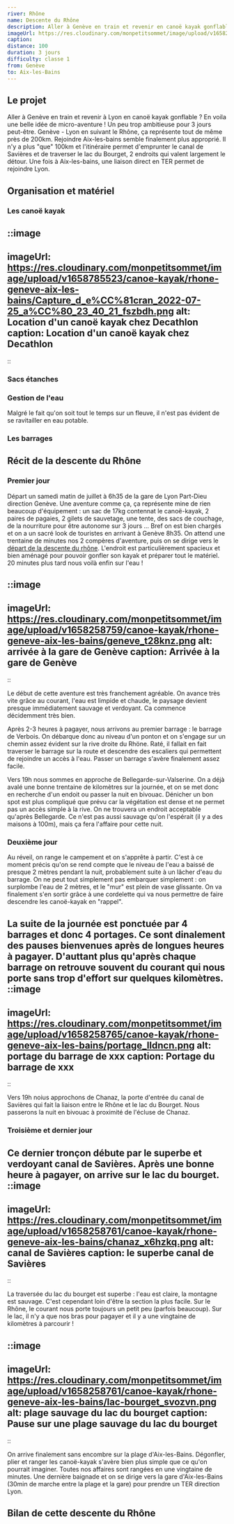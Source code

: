 ```yaml
---
river: Rhône
name: Descente du Rhône
description: Aller à Genève en train et revenir en canoë kayak gonflable sur le Rhône. Un projet qui peut sembler farfelu mais qui est finalement facilement réalisable. Bref, une belle micro-aventure pour partir 3 jours à la découverte d'un des principaux fleuves français.
imageUrl: https://res.cloudinary.com/monpetitsommet/image/upload/v1658258758/canoe-kayak/rhone-geneve-aix-les-bains/cover_rooh02.png
caption:
distance: 100
duration: 3 jours
difficulty: classe 1
from: Genève
to: Aix-les-Bains
---
```


## Le projet
Aller à Genève en train et revenir à Lyon en canoë kayak gonflable ? En voila une belle idée de micro-aventure ! Un peu trop ambitieuse pour 3 jours peut-être. Genève - Lyon en suivant le Rhône, ça représente tout de même près de 200km. Rejoindre Aix-les-bains semble finalement plus approprié. Il n'y a plus "que" 100km et l'itinéraire permet d'emprunter le canal de Savières et de traverser le lac du Bourget, 2 endroits qui valent largement le détour. Une fois à Aix-les-bains, une liaison direct en TER permet de rejoindre Lyon.

## Organisation et matériel

### Les canoë kayak

::image
---
imageUrl: https://res.cloudinary.com/monpetitsommet/image/upload/v1658785523/canoe-kayak/rhone-geneve-aix-les-bains/Capture_d_e%CC%81cran_2022-07-25_a%CC%80_23_40_21_fszbdh.png
alt: Location d'un canoë kayak chez Decathlon
caption: Location d'un canoë kayak chez Decathlon
---
::

### Sacs étanches


### Gestion de l'eau
Malgré le fait qu'on soit tout le temps sur un fleuve, il n'est pas évident de se ravitailler en eau potable.

### Les barrages


## Récit de la descente du Rhône
### Premier jour
Départ un samedi matin de juillet à 6h35 de la gare de Lyon Part-Dieu direction Genève. Une aventure comme ça, ça représente mine de rien beaucoup d'équipement : un sac de 17kg contennat le canoë-kayak, 2 paires de pagaies, 2 gilets de sauvetage, une tente, des sacs de couchage, de la nourriture pour être autonome sur 3 jours ... Bref on est bien chargés et on a un sacré look de touristes en arrivant à Genève 8h35. On attend une trentaine de minutes nos 2 compères d'aventure, puis on se dirige vers le [départ de la descente du rhône](https://www.google.com/maps/place/D%C3%A9part+descente+du+Rh%C3%B4ne/@46.2034917,6.132766,15z/data=!4m5!3m4!1s0x0:0x4ad45d10d8971388!8m2!3d46.2034917!4d6.132766). L'endroit est particulièrement spacieux et bien aménagé pour pouvoir gonfler son kayak et préparer tout le matériel. 20 minutes plus tard nous voilà enfin sur l'eau !

::image
---
imageUrl: https://res.cloudinary.com/monpetitsommet/image/upload/v1658258759/canoe-kayak/rhone-geneve-aix-les-bains/geneve_t28knz.png
alt: arrivée à la gare de Genève
caption: Arrivée à la gare de Genève
---
::

Le début de cette aventure est très franchement agréable. On avance très vite grâce au courant, l'eau est limpide et chaude, le paysage devient presque immédiatement sauvage et verdoyant. Ca commence décidemment très bien.

Après 2-3 heures à pagayer, nous arrivons au premier barrage : le barrage de Verbois. On débarque donc au niveau d'un ponton et on s'engage sur un chemin assez évident sur la rive droite du Rhöne. Raté, il fallait en fait traverser le barrage sur la route et descendre des escaliers qui permettent de rejoindre un accès à l'eau. Passer un barrage s'avère finalement assez facile.

Vers 19h nous sommes en approche de Bellegarde-sur-Valserine. On a déjà avalé une bonne trentaine de kilomètres sur la journée, et on se met donc en recherche d'un endoit ou passer la nuit en bivouac. Dénicher un bon spot est plus compliqué que prévu car la végétation est dense et ne permet pas un accès simple à la rive. On ne trouvera un endroit acceptable qu'après Bellegarde. Ce n'est pas aussi sauvage qu'on l'espérait (il y a des maisons à 100m), mais ça fera l'affaire pour cette nuit.

### Deuxième jour

Au réveil, on range le campement et on s'apprête à partir. C'est à ce moment précis qu'on se rend compte que le niveau de l'eau a baissé de presque 2 mètres pendant la nuit, probablement suite à un lâcher d'eau du barrage. On ne peut tout simplement pas embarquer simplement : on surplombe l'eau de 2 mètres, et le "mur" est plein de vase glissante. On va finalement s'en sortir grâce à une cordelette qui va nous permettre de faire descendre les canoë-kayak en "rappel".

La suite de la journée est ponctuée par 4 barrages et donc 4 portages. Ce sont dinalement des pauses bienvenues après de longues heures à pagayer. D'auttant plus qu'après chaque barrage on retrouve souvent du courant qui nous porte sans trop d'effort sur quelques kilomètres.
::image
---
imageUrl: https://res.cloudinary.com/monpetitsommet/image/upload/v1658258765/canoe-kayak/rhone-geneve-aix-les-bains/portage_lldncn.png
alt: portage du barrage de xxx
caption: Portage du barrage de xxx
---
::


Vers 19h noius approchons de Chanaz, la porte d'entrée du canal de Savières qui fait la liaison entre le Rhône et le lac du Bourget. Nous passerons la nuit en bivouac à proximité de l'écluse de Chanaz.

### Troisième et dernier jour
Ce dernier tronçon débute par le superbe et verdoyant canal de Savières. Après une bonne heure à pagayer, on arrive sur le lac du bourget.
::image
---
imageUrl: https://res.cloudinary.com/monpetitsommet/image/upload/v1658258761/canoe-kayak/rhone-geneve-aix-les-bains/chanaz_x6hzkq.png
alt: canal de Savières
caption: le superbe canal de Savières
---
::

La traversée du lac du bourget est superbe : l'eau est claire, la montagne est sauvage. C'est cependant loin d'être la section la plus facile. Sur le Rhône, le courant nous porte toujours un petit peu (parfois beaucoup). Sur le lac, il n'y a que nos bras pour pagayer et il y a une vingtaine de kilomètres à parcourir !

::image
---
imageUrl: https://res.cloudinary.com/monpetitsommet/image/upload/v1658258761/canoe-kayak/rhone-geneve-aix-les-bains/lac-bourget_svozvn.png
alt: plage sauvage du lac du bourget
caption: Pause sur une plage sauvage du lac du bourget
---
::

On arrive finalement sans encombre sur la plage d'Aix-les-Bains. Dégonfler, plier et ranger les canoë-kayak s'avère bien plus simple que ce qu'on pourrait imaginer. Toutes nos affaires sont rangées en une vingtaine de minutes. Une dernière baignade et on se dirige vers la gare d'Aix-les-Bains (30min de marche entre la plage et la gare) pour prendre un TER direction Lyon.


## Bilan de cette descente du Rhône
